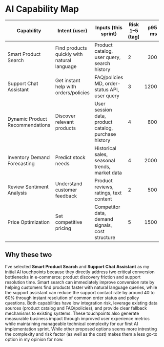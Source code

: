 # AI Capability Map

| Capability | Intent (user) | Inputs (this sprint) | Risk 1–5 (tag) | p95 ms | Est. cost/action | Fallback | Selected |
|---|---|---|---|---:|---:|---|:---:|
| Smart Product Search | Find products quickly with natural language | Product catalog, user query, search history | 2 | 300 | $0.02 | Keyword search | yes |
| Support Chat Assistant | Get instant help with orders/policies | FAQ/policies MD, order-status API, user query | 3 | 1200 | $0.08 | Human handoff | yes |
| Dynamic Product Recommendations | Discover relevant products | User session data, product catalog, purchase history | 4 | 800 | $0.1 | Popular items | |
| Inventory Demand Forecasting | Predict stock needs | Historical sales, seasonal trends, market data | 4 | 2000 | $0.25 | Rule-based forecast | |
| Review Sentiment Analysis | Understand customer feedback | Product reviews, ratings, text content | 2 | 500 | $0.05 | Star rating only | |
| Price Optimization | Set competitive pricing | Competitor data, demand signals, cost structure | 5 | 1500 | $0.15 | Manual pricing | |

## Why these two

I've selected **Smart Product Search** and **Support Chat Assistant** as my initial AI touchpoints because they directly address two critical conversion bottlenecks in e-commerce: product discovery friction and support resolution time. Smart search can immediately improve conversion rate by helping customers find products faster with natural language queries, while the support assistant can reduce the support contact rate by around 40 to 60% through instant resolution of common order status and policy questions. Both capabilities have low integration risk, leverage existing data sources (product catalog and FAQ/policies), and provide clear fallback mechanisms to existing systems. These touchpoints also generate measurable business impact through improved user experience metrics while maintaining manageable technical complexity for our first AI implementation sprint.
While other proposed options seems more intresting the complexity and risk factor (as well as the cost) makes them a less go-to option in my opinion for now.
